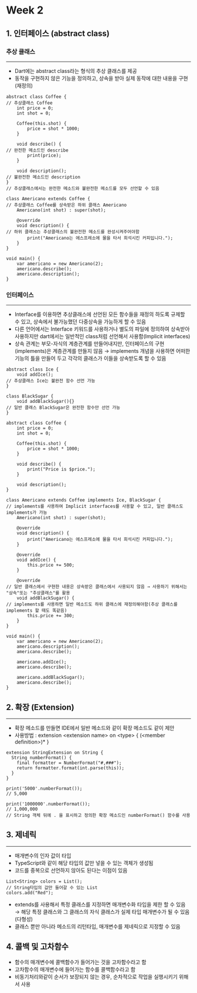 # Week 2
## 1. 인터페이스 (abstract class)
### 추상 클래스
-----
- Dart에는 abstract class라는 형식의 추상 클래스를 제공
- 동작을 구현하지 않은 기능을 정의하고, 상속을 받아 실제 동작에 대한 내용을 구현(재정의)
```
abstract class Coffee {                                                             // 추상클래스 Coffee
	int price = 0;
	int shot = 0;

	Coffee(this.shot) {
		price = shot * 1000;
	}

	void describe() {                                                               // 완전한 메소드인 describe
		print(price);
	}

	void description();                                                             // 불완전한 메소드인 description
}                                                                                   // 추상클래스에서는 완전한 메소드와 불완전한 메소드를 모두 선언할 수 있음

class Americano extends Coffee {                                                    // 추상클래스 Coffee를 상속받은 하위 클래스 Americano
	Americano(int shot) : super(shot);

	@override
	void description() {                                                            // 하위 클래스는 추상클래스의 불완전한 메소드를 완성시켜주어야함
		print("Americano는 에스프레소에 물을 타서 희석시킨 커피입니다.");
	}
}

void main() {
	var americano = new Americano(2);
	americano.describe();
	americano.description();
}
```

### 인터페이스
-----
- Interface를 이용하면 추상클래스에 선언된 모든 함수들을 재정의 하도록 규제할 수 있고, 상속에서 불가능했던 다중상속을 가능하게 할 수 있음
- 다른 언어에서는 Interface 키워드를 사용하거나 별도의 파일에 정의하여 상속받아 사용하지만 dart에서는 일반적인 class처럼 선언해서 사용함(Implicit interfaces)
- 상속 관계는 부모-자식의 계층관계를 만들어내지만, 인터페이스의 구현(implements)은 계층관계를 만들지 않음 → implements 개념을 사용하면 어떠한 기능의 틀을 만들어 두고 각각의 클래스가 이들을 상속받도록 할 수 있음
```
abstract class Ice {
	void addIce();                                                                  // 추상클래스 Ice는 불완전 함수 선언 가능
}

class BlackSugar {
	void addBlackSugar(){}                                                          // 일반 클래스 BlackSugar은 완전한 함수만 선언 가능
}

abstract class Coffee {
	int price = 0;
	int shot = 0;

	Coffee(this.shot) {
		price = shot * 1000;
	}

	void describe() {
		print("Price is $price.");
	}

	void description();
}

class Americano extends Coffee implements Ice, BlackSugar {                         // implements를 사용하여 Implicit interfaces를 사용할 수 있고, 일반 클래스도 implements가 가능
	Americano(int shot) : super(shot);

	@override
	void description() {
		print("Americano는 에스프레소에 물을 타서 희석시킨 커피입니다.");
	}

	@override
	void addIce() {
		this.price += 500;
	}

	@override                                                                       // 일반 클래스에서 구현한 내용은 상속받은 클래스에서 사용되지 않음 → 사용하기 위해서는 "상속"또는 "추상클래스"를 활용
	void addBlackSugar() {                                                          // implements를 사용하면 일반 메소드도 하위 클래스에 재정의해야함(추상 클래스를 implements 할 때도 똑같음)
		this.price += 300;
	}
}

void main() {
	var americano = new Americano(2);
	americano.description();
	americano.describe();
	
	americano.addIce();
	americano.describe();
	
	americano.addBlackSugar();
	americano.describe();
}
```
## 2. 확장 (Extension)
-----
- 확장 메소드를 만들면 IDE에서 일반 메소드와 같이 확장 메소드도 같이 제안
- 사용방법 : extension \<extension name> on \<type> { (\<member definition>)* }
```
extension StringExtension on String {
  String numberFormat() {
    final formatter = NumberFormat("#,###");
    return formatter.format(int.parse(this));
  }
}

print('5000'.numberFormat());
// 5,000

print('1000000'.numberFormat());
// 1,000,000
// String 객체 뒤에 . 을 표시하고 정의한 확장 메소드인 numberFormat() 함수를 사용
```
## 3. 제네릭
-----
- 매개변수의 인자 값이 타입
- TypeScript와 같이 해당 타입의 값만 넣을 수 있는 객체가 생성됨
- 코드를 중복으로 선언하지 않아도 된다는 이점이 있음
```
List<String> colors = List();                                                           // String타입의 값만 들어갈 수 있는 List
colors.add("Red");
```
- extends를 사용해서 특정 클래스를 지정하면 매개변수화 타입을 제한 할 수 있음 → 해당 특정 클래스와 그 클래스의 자식 클래스가 실제 타입 매개변수가 될 수 있음(다형성)
- 클래스 뿐만 아니라 메소드의 리턴타입, 매개변수를 제네릭으로 지정할 수 있음

## 4. 콜백 및 고차함수
- 함수의 매개변수에 콜백함수가 들어가는 것을 고차함수라고 함
- 고차함수의 매개변수에 들어가는 함수를 콜백함수라고 함
- 비동기처리와같이 순서가 보장되지 않는 경우, 순차적으로 작업을 실행시키기 위해서 사용

